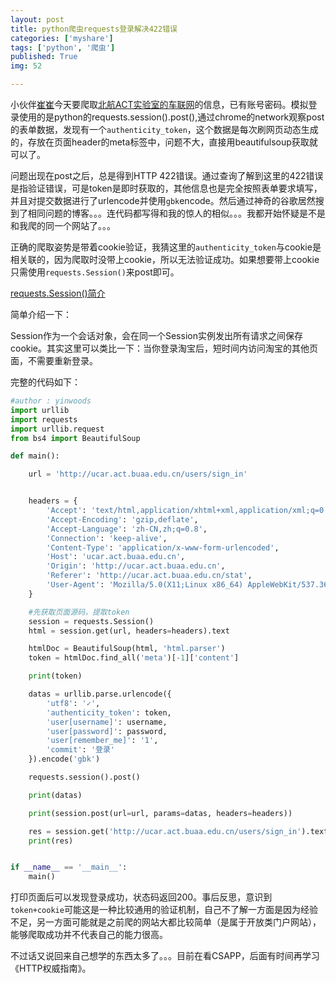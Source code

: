 ```yaml
---
layout: post
title: python爬虫requests登录解决422错误
categories: ['myshare']
tags: ['python', '爬虫']
published: True
img: 52

---
```


小伙伴[崔崔](http://blog.csdn.net/cumtcyf)今天要爬取[北航ACT实验室的车联网](http://ucar.act.buaa.edu.cn/users/sign_in)的信息，已有账号密码。模拟登录使用的是python的requests.session().post(),通过chrome的network观察post的表单数据，发现有一个`authenticity_token`，这个数据是每次刷网页动态生成的，存放在页面header的meta标签中，问题不大，直接用beautifulsoup获取就可以了。

问题出现在post之后，总是得到HTTP 422错误。通过查询了解到这里的422错误是指验证错误，可是token是即时获取的，其他信息也是完全按照表单要求填写，并且对提交数据进行了urlencode并使用`gbk`encode。然后通过神奇的谷歌居然搜到了相同问题的博客。。。连代码都写得和我的惊人的相似。。。我都开始怀疑是不是和我爬的同一个网站了。。。

正确的爬取姿势是带着cookie验证，我猜这里的`authenticity_token`与cookie是相关联的，因为爬取时没带上cookie，所以无法验证成功。如果想要带上cookie只需使用`requests.Session()`来post即可。

[requests.Session()简介](http://docs.python-requests.org/zh_CN/latest/user/advanced.html#advanced)

简单介绍一下：

Session作为一个会话对象，会在同一个Session实例发出所有请求之间保存cookie。其实这里可以类比一下：当你登录淘宝后，短时间内访问淘宝的其他页面，不需要重新登录。

完整的代码如下：

```python
#author : yinwoods
import urllib
import requests
import urllib.request
from bs4 import BeautifulSoup

def main():

    url = 'http://ucar.act.buaa.edu.cn/users/sign_in'


    headers = {
        'Accept': 'text/html,application/xhtml+xml,application/xml;q=0.9,image/webp,*/*;q=0.8',
        'Accept-Encoding': 'gzip,deflate',
        'Accept-Language': 'zh-CN,zh;q=0.8',
        'Connection': 'keep-alive',
        'Content-Type': 'application/x-www-form-urlencoded',
        'Host': 'ucar.act.buaa.edu.cn',
        'Origin': 'http://ucar.act.buaa.edu.cn',
        'Referer': 'http://ucar.act.buaa.edu.cn/stat',
        'User-Agent': 'Mozilla/5.0(X11;Linux x86_64) AppleWebKit/537.36(KHTML, like Gecko) Ubuntu Chromium/51.0.2704.79 Chrome/51.0.2704.79 Safari / 537.36'
    }

    #先获取页面源码，提取token
    session = requests.Session()
    html = session.get(url, headers=headers).text

    htmlDoc = BeautifulSoup(html, 'html.parser')
    token = htmlDoc.find_all('meta')[-1]['content']

    print(token)

    datas = urllib.parse.urlencode({
        'utf8': '✓',
        'authenticity_token': token,
        'user[username]': username,
        'user[password]': password,
        'user[remember_me]': '1',
        'commit': '登录'
    }).encode('gbk')

    requests.session().post()

    print(datas)

    print(session.post(url=url, params=datas, headers=headers))

    res = session.get('http://ucar.act.buaa.edu.cn/users/sign_in').text
    print(res)


if __name__ == '__main__':
    main()

```

打印页面后可以发现登录成功，状态码返回200。事后反思，意识到`token+cookie`可能这是一种比较通用的验证机制，自己不了解一方面是因为经验不足，另一方面可能就是之前爬的网站大都比较简单（是属于开放类门户网站），能够爬取成功并不代表自己的能力很高。

不过话又说回来自己想学的东西太多了。。。目前在看CSAPP，后面有时间再学习《HTTP权威指南》。